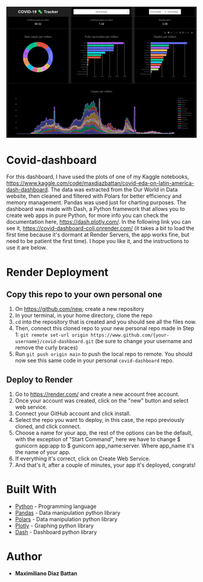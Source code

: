 ![covid dash.png](https://github.com/maxidiazbattan/covid-dashboard/blob/main/assets/covid%20dash.png?raw=true)

# Covid-dashboard 
For this dashboard, I have used the plots of one of my Kaggle notebooks, https://www.kaggle.com/code/maxdiazbattan/covid-eda-on-latin-america-dash-dashboard. The data was extracted from the Our World in Data website, then cleaned and filtered with Polars for better efficiency and memory management. Pandas was used just for charting purposes.
The dashboard was made with Dash, a Python framework that allows you to create web apps in pure Python, for more info you can check the documentation here, https://dash.plotly.com/. 
In the following link you can see it, https://covid-dashboard-colj.onrender.com/ (it takes a bit to load the first time because it's dormant at Render Servers, the app works fine, but need to be patient the first time). I hope you like it, and the instructions to use it are below.


# Render Deployment

## Copy this repo to your own personal one
1. On https://github.com/new, create a new repository  
2. In your terminal, in your home directory, clone the repo
3. `cd` into the repository that is created and you should see all the files now.
4. Then, connect this cloned repo to your new personal repo made in Step 1: `git remote set-url origin https://www.github.com/{your-username}/covid-dashboard.git` (be sure to change your username and remove the curly braces)
5. Run `git push origin main` to push the local repo to remote. You should now see this same code in your personal `covid-dashboard` repo.

## Deploy to Render
1. Go to https://render.com/ and create a new account free account. 
2. Once your account was created, click on the "new" button and select web service.
3. Connect your GitHub account and click install.
4. Select the repo you want to deploy, in this case, the repo previously cloned, and click connect.
5. Choose a name for your app, the rest of the options can be the default, with the exception of "Start Command", here we have to change $ gunicorn app:app to $ gunicorn app_name:server. Where app_name it's the name of your app. 
6. If everything it's correct, click on Create Web Service.
7. And that's it, after a couple of minutes, your app it's deployed, congrats!


# Built With

* [Python](https://docs.python.org/3/) - Programming language
* [Pandas](https://pandas.pydata.org/docs/) - Data manipulation python library
* [Polars](https://docs.pola.rs/) - Data manipulation python library 
* [Plotly](https://plotly.com/python/) - Graphing python library
* [Dash](https://dash.plotly.com/) - Dashboard python library


# Author

* **Maximiliano Diaz Battan** 

